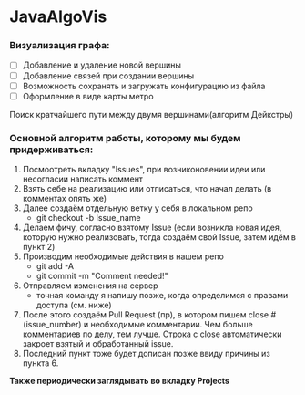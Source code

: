 ﻿# JavaAlgoVis

### Визуализация графа:

- [ ] Добавление и удаление новой вершины
- [ ] Добавление связей при создании вершины
- [ ] Возможность сохранять и загружать конфигурацию из файла
- [ ] Оформление в виде карты метро

Поиск кратчайшего пути между двумя вершинами(алгоритм Дейкстры)

### Основной алгоритм работы, которому мы будем придерживаться:
1. Посмоотреть вкладку "Issues", при возниконовении идеи или несогласии написать коммент
2. Взять себе на реализацию или отписаться, что начал делать (в комментах опять же)
3. Далее создаём отдельную ветку у себя в локальном репо 
	- git checkout -b Issue_name
4. Делаем фичу, согласно взятому Issue (если возникла новая идея, которую нужно реализовать, тогда создаём свой Issue, затем идём в пункт 2)
5. Производим необходимые действия в нашем репо 
	- git add -A
	- git commit -m "Comment needed!"
6. Отправляем изменения на сервер
	- точная команду я напишу позже, когда определимся с правами доступа (см. ниже)
7. После этого создаём Pull Request (пр), в котором пишем close #(issue_number) и необходимые комментарии. Чем больше комментариев по делу, тем лучше. Строка с close автоматически закроет взятый и обработанный issue.
8. Последний пункт тоже будет дописан позже ввиду причины из пункта 6.


**Также периодически заглядывать во вкладку Projects**